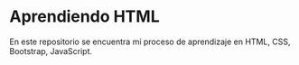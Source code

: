 # Aprendiendo HTML
En este repositorio se encuentra mi proceso de aprendizaje en HTML, CSS, Bootstrap, JavaScript.
